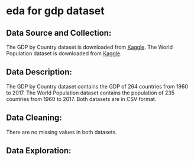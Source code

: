 # eda for gdp dataset

## Data Source and Collection:
The GDP by Country dataset is downloaded from [Kaggle](https://www.kaggle.com/datasets/sazidthe1/world-gdp-data). The World Population dataset is downloaded from [Kaggle](https://www.kaggle.com/datasets/iamsouravbanerjee/world-population-dataset).

## Data Description:
The GDP by Country dataset contains the GDP of 264 countries from 1960 to 2017. The World Population dataset contains the population of 235 countries from 1960 to 2017. Both datasets are in CSV format. 

## Data Cleaning:
There are no missing values in both datasets.

## Data Exploration:



